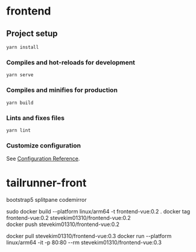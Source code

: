 # frontend

## Project setup
```
yarn install
```

### Compiles and hot-reloads for development
```
yarn serve
```

### Compiles and minifies for production
```
yarn build
```

### Lints and fixes files
```
yarn lint
```

### Customize configuration
See [Configuration Reference](https://cli.vuejs.org/config/).
# tailrunner-front

bootstrap5
splitpane
codemirror 


sudo docker build  --platform linux/arm64 -t frontend-vue:0.2 . 
docker tag frontend-vue:0.2 stevekim01310/frontend-vue:0.2  
docker push stevekim01310/frontend-vue:0.2

docker pull stevekim01310/frontend-vue:0.3
docker run --platform linux/arm64 -it -p 80:80 --rm stevekim01310/frontend-vue:0.3